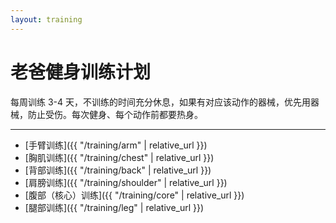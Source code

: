 ```yaml
---
layout: training
---
```


# 老爸健身训练计划

<div class="alert alert-warning" role="alert">
  每周训练 3-4 天，不训练的时间充分休息，如果有对应该动作的器械，优先用器械，防止受伤。每次健身、每个动作前都要热身。
</div>

---

- [手臂训练]({{ "/training/arm" | relative_url }})
- [胸肌训练]({{ "/training/chest" | relative_url }})
- [背部训练]({{ "/training/back" | relative_url }})
- [肩膀训练]({{ "/training/shoulder" | relative_url }})
- [腹部（核心）训练]({{ "/training/core" | relative_url }})
- [腿部训练]({{ "/training/leg" | relative_url }})
